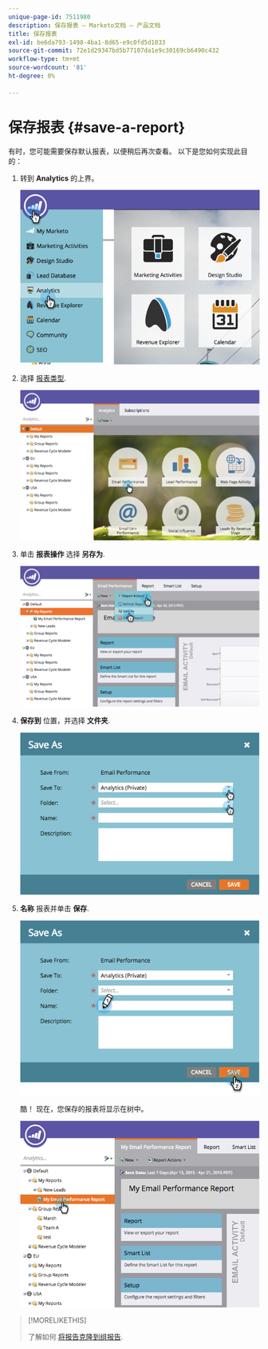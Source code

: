 ```yaml
---
unique-page-id: 7511980
description: 保存报表 — Marketo文档 — 产品文档
title: 保存报表
exl-id: be6da793-1498-4ba1-8d65-e9c0fd5d1033
source-git-commit: 72e1d29347bd5b77107da1e9c30169cb6490c432
workflow-type: tm+mt
source-wordcount: '81'
ht-degree: 0%

---
```


# 保存报表 {#save-a-report}

有时，您可能需要保存默认报表，以便稍后再次查看。 以下是您如何实现此目的：

1. 转到 **Analytics** 的上界。

   ![](assets/image2015-4-30-11-3a50-3a5.png)

1. 选择 [报表类型](/help/marketo/product-docs/reporting/basic-reporting/report-types/report-type-overview.md).

   ![](assets/image2015-4-20-16-3a57-3a42.png)

1. 单击 **报表操作** 选择 **另存为**.

   ![](assets/image2015-4-20-17-3a4-3a11.png)

1. **保存到** 位置，并选择 **文件夹**.

   ![](assets/image2015-4-20-17-3a33-3a25.png)

1. **名称** 报表并单击 **保存**.

   ![](assets/image2015-4-20-17-3a34-3a57.png)

   酷！ 现在，您保存的报表将显示在树中。

   ![](assets/image2015-4-21-11-3a12-3a40.png)

>[!MORELIKETHIS]
>
>了解如何 [将报告克隆到组报告](/help/marketo/product-docs/reporting/basic-reporting/report-activity/clone-a-report-to-group-reports.md).
